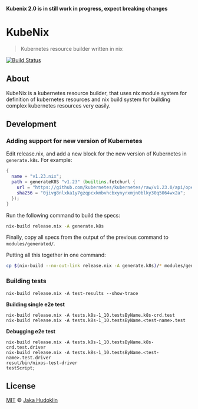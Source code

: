 **Kubenix 2.0 is in still work in progress, expect breaking changes**

# KubeNix

> Kubernetes resource builder written in nix

[![Build Status](https://travis-ci.com/xtruder/kubenix.svg?branch=master)](https://travis-ci.com/xtruder/kubenix)

## About

KubeNix is a kubernetes resource builder, that uses nix module system for
definition of kubernetes resources and nix build system for building complex
kubernetes resources very easily.

## Development

### Adding support for new version of Kubernetes

Edit release.nix, and add a new block for the new version of Kubernetes in `generate.k8s`. For example:

```nix
{
  name = "v1.23.nix";
  path = generateK8S "v1.23" (builtins.fetchurl {
    url = "https://github.com/kubernetes/kubernetes/raw/v1.23.0/api/openapi-spec/swagger.json";
    sha256 = "0jivg8nlxka1y7gzqpcxkmbvhcbxynyrxmjn0blky30q5064wx2a";
  });
}
```

Run the following command to build the specs:

```bash
nix-build release.nix -A generate.k8s
```

Finally, copy all specs from the output of the previous command to `modules/generated/`.

Putting all this together in one command:

```bash
cp $(nix-build --no-out-link release.nix -A generate.k8s)/* modules/generated
```

### Building tests

```shell
nix-build release.nix -A test-results --show-trace
```

**Building single e2e test**

```
nix-build release.nix -A tests.k8s-1_10.testsByName.k8s-crd.test
nix-build release.nix -A tests.k8s-1_10.testsByName.<test-name>.test
```

**Debugging e2e test**

```
nix-build release.nix -A tests.k8s-1_10.testsByName.k8s-crd.test.driver
nix-build release.nix -A tests.k8s-1_10.testsByName.<test-name>.test.driver
resut/bin/nixos-test-driver
testScript;
```

## License

[MIT](LICENSE) © [Jaka Hudoklin](https://x-truder.net)
